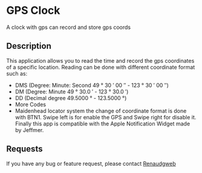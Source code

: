 # GPS Clock

A clock with gps can record and store gps coords

## Description

This application allows you to read the time and record the gps coordinates of a specific location. Reading can be done with different coordinate format such as:
* DMS (Degree: Minute: Second 49 ° 30 ′ 00 ″ - 123 ° 30 ′ 00 ″)
* DM (Degree: Minute 49 ° 30.0 ′ - 123 ° 30.0 ′)
* DD (Decimal degree 49.5000 ° - 123.5000 °)
* More Codes
* Maidenhead locator system
the change of coordinate format is done with BTN1.
Swipe left is for enable the GPS and Swipe right for disable it.
Finally this app is compatible with the Apple Notification Widget made by Jeffmer.

## Requests

If you have any bug or feature request, please contact [Renaudgweb](https://github.com/renaudgweb/)
